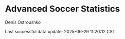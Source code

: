 # Advanced Soccer Statistics
Denis Ostroushko

<!-- gfm -->

Last successful data update: 2025-06-29 11:20:12 CST
